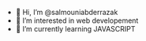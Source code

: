 - 👋 Hi, I’m @salmouniabderrazak
- 👀 I’m interested in web developement
- 🌱 I’m currently learning JAVASCRIPT


<!---
salmouniabderrazak/salmouniabderrazak is a ✨ special ✨ repository because its `README.md` (this file) appears on your GitHub profile.
You can click the Preview link to take a look at your changes.
--->
